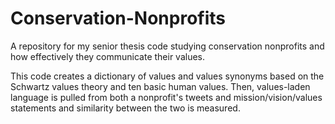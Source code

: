 # Conservation-Nonprofits
A repository for my senior thesis code studying conservation nonprofits and how effectively they communicate their values.

This code creates a dictionary of values and values synonyms based on the Schwartz values theory and ten basic human values.
Then, values-laden language is pulled from both a nonprofit's tweets and mission/vision/values statements and similarity between the two is measured.
